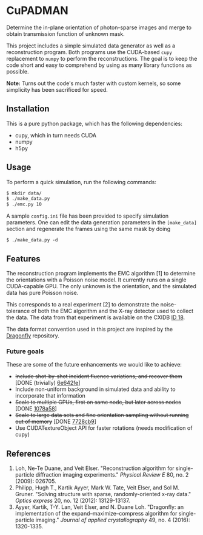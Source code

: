 # CuPADMAN
Determine the in-plane orientation of photon-sparse images and merge to obtain transmission function of unknown mask.

This project includes a simple simulated data generator as well as a reconstruction program. Both programs use the CUDA-based `cupy` replacement to `numpy` to perform the reconstructions. The goal is to keep the code short and easy to comprehend by using as many library functions as possible.

**Note:** Turns out the code's much faster with custom kernels, so some simplicity has been sacrificed for speed.

## Installation
This is a pure python package, which has the following dependencies:
 * cupy, which in turn needs CUDA
 * numpy
 * h5py

## Usage
To perform a quick simulation, run the following commands:
```sh
$ mkdir data/
$ ./make_data.py
$ ./emc.py 10
```

A sample `config.ini` file has been provided to specify simulation parameters. One can edit the data generation parameters in the `[make_data]` section and regenerate the frames using the same mask by doing 
```
$ ./make_data.py -d
```

## Features
The reconstruction program implements the EMC algorithm [1] to determine the orientations with a Poisson noise model. It currently runs on a single CUDA-capable GPU. The only unknown is the orientation, and the simulated data has pure Poisson noise.

This corresponds to a real experiment [2] to demonstrate the noise-tolerance of both the EMC algorithm and the X-ray detector used to collect the data. The data from that experiment is available on the CXIDB [ID 18](http://cxidb.org/id-18.html).

The data format convention used in this project are inspired by the [Dragonfly](https://github.com/duaneloh/Dragonfly) repository.

### Future goals
These are some of the future enhancements we would like to achieve:
 * ~~Include shot-by-shot incident fluence variations, and recover them~~ \[DONE (trivially) [6e642fe](https://github.com/kartikayyer/CuPADMAN/commit/6e642fe1854e1186882b61244b325a839b3b3b38)\]
 * Include non-uniform background in simulated data and ability to incorporate that information
 * ~~Scale to multiple GPUs, first on same node, but later across nodes~~ \[DONE [1078a58](https://github.com/kartikayyer/CuPADMAN/commit/1078a58f9ba1cdc48f816a5606c5f56c5b9ce52a)\]
 * ~~Scale to large data sets and fine orientation sampling without running out of memory~~ \[DONE [7728cb9](https://github.com/kartikayyer/CuPADMAN/commit/7728cb9a9f7fb377a4ecff4bb9eb4c8a49c861f9)\]
 * Use CUDATextureObject API for faster rotations (needs modification of cupy)

## References
 1. Loh, Ne-Te Duane, and Veit Elser. "Reconstruction algorithm for single-particle diffraction imaging experiments." *Physical Review E* 80, no. 2 (2009): 026705.
 2. Philipp, Hugh T., Kartik Ayyer, Mark W. Tate, Veit Elser, and Sol M. Gruner. "Solving structure with sparse, randomly-oriented x-ray data." *Optics express* 20, no. 12 (2012): 13129-13137.
 3. Ayyer, Kartik, T-Y. Lan, Veit Elser, and N. Duane Loh. "Dragonfly: an implementation of the expand–maximize–compress algorithm for single-particle imaging." *Journal of applied crystallography* 49, no. 4 (2016): 1320-1335.

